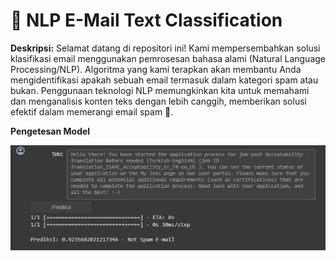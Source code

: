 
# 📧 NLP E-Mail Text Classification

**Deskripsi:**
Selamat datang di repositori ini! Kami mempersembahkan solusi klasifikasi email menggunakan pemrosesan bahasa alami (Natural Language Processing/NLP). Algoritma yang kami terapkan akan membantu Anda mengidentifikasi apakah sebuah email termasuk dalam kategori spam atau bukan. Penggunaan teknologi NLP memungkinkan kita untuk memahami dan menganalisis konten teks dengan lebih canggih, memberikan solusi efektif dalam memerangi email spam 🤖.

**Pengetesan Model**

![GambarTes](https://github.com/wildanmjjhd29/E-mail-Text-Classification/blob/main/test.png)
